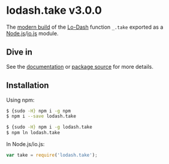 # lodash.take v3.0.0

The [modern build](https://github.com/lodash/lodash/wiki/Build-Differences) of the [Lo-Dash](https://lodash.com/) function `_.take` exported as a [Node.js](http://nodejs.org/)/[io.js](https://iojs.org/) module.

## Dive in

See the [documentation](https://lodash.com/docs#take) or [package source](https://github.com/lodash/lodash/blob/3.0.0-npm-packages/lodash.take/index.js) for more details.

## Installation

Using npm:

```bash
$ {sudo -H} npm i -g npm
$ npm i --save lodash.take

$ {sudo -H} npm i -g lodash.take
$ npm ln lodash.take
```

In Node.js/io.js:

```js
var take = require('lodash.take');
```
